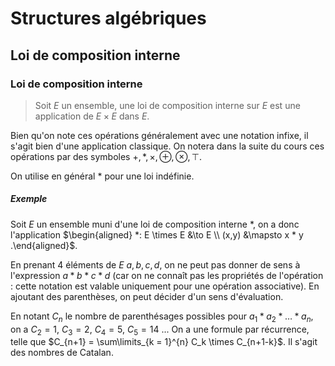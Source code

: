 # Structures algébriques
## Loi de composition interne
### Loi de composition interne
> Soit $E$ un ensemble, une loi de composition interne sur $E$ est une application
> de $E \times E$ dans $E$.

Bien qu'on note ces opérations généralement avec une notation infixe, il s'agit
bien d'une application classique. On notera dans la suite du cours ces opérations
par des symboles $+, *, \times, \oplus, \otimes, \top$.

On utilise en général $*$ pour une loi indéfinie.

##### Exemple
Soit $E$ un ensemble muni d'une loi de composition interne $*$, on a donc
l'application $\begin{aligned} *: E \times E &\to E \\ (x,y) &\mapsto  x * y .\end{aligned}$.

En prenant 4 éléments de $E$ $a,b,c,d$, on ne peut pas donner de sens à
l'expression $a * b * c * d$ (car on ne connaît pas les propriétés de
l'opération : cette notation est valable uniquement pour une opération
associative). En ajoutant des parenthèses, on peut décider d'un sens
d'évaluation.

En notant $C_n$ le nombre de parenthésages possibles pour $a_1 * a_2 * \ldots * a_n$,
on a $C_2 = 1$, $C_3 = 2$, $C_4 = 5$, $C_5 = 14$ ...
On a une formule par récurrence, telle que $C_{n+1} = \sum\limits_{k = 1}^{n} C_k \times C_{n+1-k}$.
Il s'agit des nombres de Catalan.
